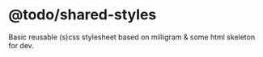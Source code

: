 # @todo/shared-styles

Basic reusable (s)css stylesheet based on milligram & some html skeleton for dev.
